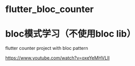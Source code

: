 # flutter_bloc_counter
# bloc模式学习（不使用bloc lib）

flutter counter project with bloc pattern

https://www.youtube.com/watch?v=oxeYeMHVLII
